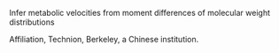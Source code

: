 Infer metabolic velocities from moment differences of molecular weight distributions

Affiliation, Technion, Berkeley, a Chinese institution.

